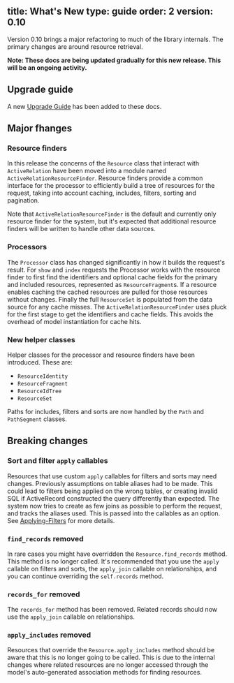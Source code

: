 title: What's New
type: guide
order: 2
version: 0.10
---

Version 0.10 brings a major refactoring to much of the library internals. The
primary changes are around resource retrieval.

**Note: These docs are being updated gradually for this new release. This will
be an ongoing activity.**

## Upgrade guide

A new [Upgrade Guide](upgrade_guide.html) has been added to these docs.

## Major fhanges

### Resource finders

In this release the concerns of the `Resource` class that interact with
`ActiveRelation` have been moved into a module named
`ActiveRelationResourceFinder`. Resource finders provide a common interface for
the processor to efficiently build a tree of resources for the request, taking
into account caching, includes, filters, sorting and pagination.

Note that `ActiveRelationResourceFinder` is the default and currently only
resource finder for the system, but it's expected that additional resource
finders will be written to handle other data sources.

### Processors

The `Processor` class has changed significantly in how it builds the request's
result. For `show` and `index` requests the Processor works with the resource
finder to first find the identifiers and optional cache fields for the primary
and included resources, represented as `ResourceFragment`s. If a resource
enables caching the cached resources are pulled for those resources without
changes. Finally the full `ResourceSet` is populated from the data source for any
cache misses. The `ActiveRelationResourceFinder` uses pluck for the first stage
to get the identifiers and cache fields. This avoids the overhead of model
instantiation for cache hits.

### New helper classes

Helper classes for the processor and resource finders have been introduced.
These are:

* `ResourceIdentity`
* `ResourceFragment`
* `ResourceIdTree`
* `ResourceSet`

Paths for includes, filters and sorts are now handled by the `Path` and
`PathSegment` classes.

## Breaking changes

### Sort and filter `apply` callables

Resources that use custom `apply` callables for filters and sorts may need
changes. Previously assumptions on table aliases had to be made. This could lead
to filters being applied on the wrong tables, or creating invalid SQL if
ActiveRecord constructed the query differently than expected. The system now
tries to create as few joins as possible to perform the request, and tracks the
aliases used. This is passed into the callables as an option. See
[Applying-Filters](resources.html#Applying-Filters) for more details.

### `find_records` removed

In rare cases you might have overridden the `Resource.find_records` method. This
method is no longer called. It's recommended that you use the `apply` callable
on filters and sorts, the `apply_join` callable on relationships, and you can
continue overriding the `self.records` method.

### `records_for` removed

The `records_for` method has been removed. Related records should now use the
`apply_join` callable on relationships.

### `apply_includes` removed

Resources that override the `Resource.apply_includes` method should be aware
that this is no longer going to be called. This is due to the internal changes
where related resources are no longer accessed through the model's
auto-generated association methods for finding resources.
